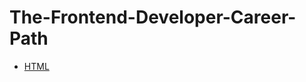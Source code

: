 # The-Frontend-Developer-Career-Path
- [HTML](https://github.com/ChathurikaDissanayaka/scrimba-html)
